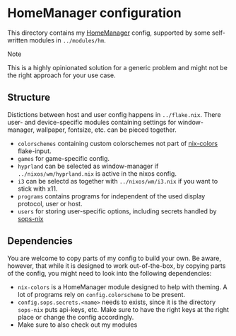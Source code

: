 # HomeManager configuration
This directory contains my [HomeManager](https://github.com/nix-community/home-manager) config, supported by some self-written modules in `../modules/hm`.

> [!NOTE]
> This is a highly opinionated solution for a generic problem and might not be the right approach for your use case.

## Structure
Distictions between host and user config happens in `../flake.nix`. There user- and device-specific modules containing settings for window-manager, wallpaper, fontsize, etc. can be pieced together.

* `colorschemes` containing custom colorschemes not part of [nix-colors](https://github.com/Misterio77/nix-colors) flake-input.
* `games` for game-specific config.
* `hyprland` can be selected as window-manager if `../nixos/wm/hyprland.nix` is active in the nixos config.
* `i3` can be selectd as together with `../nixos/wm/i3.nix` if you want to stick with x11.
* `programs` contains programs for independent of the used display protocol, user or host.
* `users` for storing user-specific options, including secrets handled by [sops-nix](https://github.com/Mic92/sops-nix)

## Dependencies
You are welcome to copy parts of my config to build your own. Be aware, however, that while it is designed to work out-of-the-box, by copying parts of the config, you might need to look into the following dependencies:
* `nix-colors` is a HomeManager module designed to help with theming. A lot of programs rely on `config.colorscheme` to be present.
* `config.sops.secrets.<name>` needs to exists, since it is the directory `sops-nix` puts api-keys, etc. Make sure to have the right keys at the right place or change the config accordingly.
* Make sure to also check out my modules
